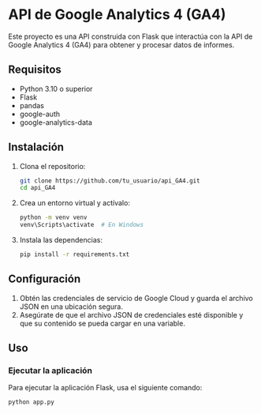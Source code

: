 # API de Google Analytics 4 (GA4)

Este proyecto es una API construida con Flask que interactúa con la API de Google Analytics 4 (GA4) para obtener y procesar datos de informes.

## Requisitos

- Python 3.10 o superior
- Flask
- pandas
- google-auth
- google-analytics-data

## Instalación

1. Clona el repositorio:
    ```bash
    git clone https://github.com/tu_usuario/api_GA4.git
    cd api_GA4
    ```

2. Crea un entorno virtual y actívalo:
    ```bash
    python -m venv venv
    venv\Scripts\activate  # En Windows
    ```

3. Instala las dependencias:
    ```bash
    pip install -r requirements.txt
    ```

## Configuración

1. Obtén las credenciales de servicio de Google Cloud y guarda el archivo JSON en una ubicación segura.
2. Asegúrate de que el archivo JSON de credenciales esté disponible y que su contenido se pueda cargar en una variable.

## Uso

### Ejecutar la aplicación

Para ejecutar la aplicación Flask, usa el siguiente comando:
```bash
python app.py